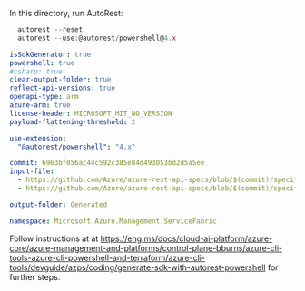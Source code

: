 In this directory, run AutoRest:

  ``` powershell 
    autorest --reset
    autorest --use:@autorest/powershell@4.x
  ```


``` yaml
isSdkGenerator: true
powershell: true
#csharp: true
clear-output-folder: true
reflect-api-versions: true
openapi-type: arm
azure-arm: true
license-header: MICROSOFT_MIT_NO_VERSION
payload-flattening-threshold: 2

use-extension:
  "@autorest/powershell": "4.x"

commit: 6963bf056ac44c592c385e84d493053bd2d5a5ee
input-file:
  - https://github.com/Azure/azure-rest-api-specs/blob/$(commit)/specification/servicefabric/resource-manager/Microsoft.ServiceFabric/stable/2021-06-01/cluster.json
  - https://github.com/Azure/azure-rest-api-specs/blob/$(commit)/specification/servicefabric/resource-manager/Microsoft.ServiceFabric/stable/2021-06-01/application.json

output-folder: Generated

namespace: Microsoft.Azure.Management.ServiceFabric
```

Follow instructions at at <https://eng.ms/docs/cloud-ai-platform/azure-core/azure-management-and-platforms/control-plane-bburns/azure-cli-tools-azure-cli-powershell-and-terraform/azure-cli-tools/devguide/azps/coding/generate-sdk-with-autorest-powershell> for further steps.